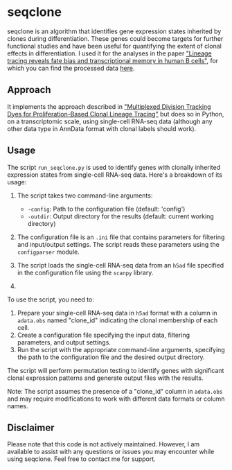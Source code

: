 # seqclone

seqclone is an algorithm that identifies gene expression states inherited by clones during differentiation. These genes could become targets for further functional studies and have been useful for quantifying the extent of clonal effects in differentiation. I used it for the analyses in the paper ["Lineage tracing reveals fate bias and transcriptional memory in human B cells"](https://www.life-science-alliance.org/content/lsa/6/3/e202201792.full.pdf), for which you can find the processed data [here](link-to-processed-data).

## Approach

It implements the approach described in ["Multiplexed Division Tracking Dyes for Proliferation-Based Clonal Lineage Tracing"](https://doi.org/10.4049/jimmunol.1800481) but does so in Python, on a transcriptomic scale, using single-cell RNA-seq data (although any other data type in AnnData format with clonal labels should work).

## Usage
The script `run_seqclone.py` is used to identify genes with clonally inherited expression states from single-cell RNA-seq data. Here's a breakdown of its usage:

1. The script takes two command-line arguments:
   - `-config`: Path to the configuration file (default: 'config')
   - `-outdir`: Output directory for the results (default: current working directory)

2. The configuration file is an `.ini` file that contains parameters for filtering and input/output settings. The script reads these parameters using the `configparser` module.

3. The script loads the single-cell RNA-seq data from an `h5ad` file specified in the configuration file using the `scanpy` library.
4. 
To use the script, you need to:
1. Prepare your single-cell RNA-seq data in `h5ad` format with a column in `adata.obs` named "clone_id" indicating the clonal membership of each cell.
2. Create a configuration file specifying the input data, filtering parameters, and output settings.
3. Run the script with the appropriate command-line arguments, specifying the path to the configuration file and the desired output directory.

The script will perform permutation testing to identify genes with significant clonal expression patterns and generate output files with the results.

Note: The script assumes the presence of a "clone_id" column in `adata.obs` and may require modifications to work with different data formats or column names.

## Disclaimer

Please note that this code is not actively maintained. However, I am available to assist with any questions or issues you may encounter while using seqclone. Feel free to contact me for support.


